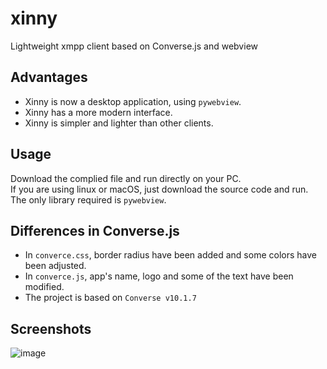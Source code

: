 # xinny
Lightweight xmpp client based on Converse.js and webview

## Advantages
+ Xinny is now a desktop application, using `pywebview`.
+ Xinny has a more modern interface.
+ Xinny is simpler and lighter than other clients.

## Usage
Download the complied file and run directly on your PC.   
If you are using linux or macOS, just download the source code and run. The only library required is `pywebview`.

## Differences in Converse.js
+ In `converce.css`, border radius have been added and some colors have been adjusted.
+ In `converce.js`, app's name, logo and some of the text have been modified.
+ The project is based on `Converse v10.1.7`

## Screenshots
![image](https://github.com/EZ118/xinny/assets/79049368/39c652e4-f493-4173-9504-861b53afb1d3)

